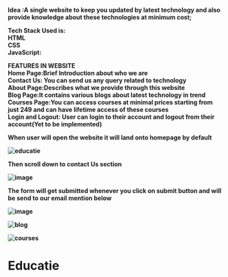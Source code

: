 
<b>Idea <b>:A single website to keep you updated by latest technology and also provide knowledge about these technologies at minimum cost;

Tech Stack Used is: <br>
<b> HTML </b> <br>
<b> CSS </b> <br>
<b>JavaScript<b>: <br>

FEATURES IN WEBSITE <br>
Home Page:Brief Introduction about who we are <br>
Contact Us: You can send us any query related to technology <br>
About Page:Describes what we provide through this website <br>
Blog Page:It contains various blogs about latest technology in trend <br>
Courses Page:You can access courses at minimal prices starting from just 249 and can have lifetime access of these courses <br>
Login and Logout: User can login  to their account and logout from their account(Yet to be implemented) <br>

When user will open the website it will land onto homepage by default <br>

![educatie](https://github.com/AYUSHIMAHAJAN/Educatie/assets/96366141/37cab150-b9d9-4650-a084-97f95c5f4b0e)

Then scroll down to contact Us section

 ![image](https://github.com/AYUSHIMAHAJAN/Educatie/assets/96366141/8869e5a4-5c4a-42b2-95cf-8a9a9bb6cdd3)

 The form will get submitted whenever you click on submit button and will be send to our email mention below

 ![image](https://github.com/AYUSHIMAHAJAN/Educatie/assets/96366141/ecbedf5b-789a-42b9-b04f-bf5b0d22a75a)
 

 


![blog](https://github.com/AYUSHIMAHAJAN/Educatie/assets/96366141/3318dfa5-909e-496d-910f-d3893f2c159b)


![courses](https://github.com/AYUSHIMAHAJAN/Educatie/assets/96366141/1ccaaffb-d636-409a-a56a-45c5fea27563)









# Educatie
